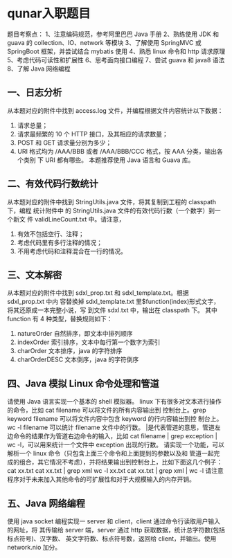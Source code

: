 # qunar入职题目  

题目考察点：
1、注意编码规范，参考阿里巴巴 Java 手册
2、熟练使用 JDK 和 guava 的 collection、IO、network 等模块
3、了解使用 SpringMVC 或 SpringBoot 框架，并尝试结合 mybatis 使用
4、熟悉 linux 命令和 http 请求原理
5、考虑代码可读性和扩展性
6、思考面向接口编程
7、尝试 guava 和 java8 语法
8、了解 Java 网络编程

## 一、日志分析
从本题对应的附件中找到 access.log 文件，并编程根据文件内容统计以下数据：
1. 请求总量；
2. 请求最频繁的 10 个 HTTP 接口，及其相应的请求数量；
3. POST 和 GET 请求量分别为多少；
4. URI 格式均为 /AAA/BBB 或者 /AAA/BBB/CCC 格式，按 AAA 分类，输出各个类别
   下 URI 都有哪些。
   本题推荐使用 Java 语言和 Guava 库。
   
## 二、有效代码行数统计
   从本题对应的附件中找到 StringUtils.java 文件，将其复制到工程的 classpath 下，编程
   统计附件中 的 StringUtils.java 文件的有效代码行数（一个数字）到一个新文 件
   validLineCount.txt 中。请注意，
1) 有效不包括空行、注释；
2) 考虑代码里有多行注释的情况；
3) 不用考虑代码和注释混合在一行的情况。
   
## 三、文本解密
   从本题对应的附件中找到 sdxl_prop.txt 和 sdxl_template.txt。根据 sdxl_prop.txt 中内
   容替换掉 sdxl_template.txt 里$function(index)形式文字，将其还原成一本完整小说，写
   到文件 sdxl.txt 中，输出在 classpath 下。
   其中 function 有 4 种类型，替换规则如下：
1) natureOrder 自然排序，即文本中排列顺序
2) indexOrder 索引排序，文本中每行第一个数字为索引
3) charOrder 文本排序，java 的字符排序
4) charOrderDESC 文本倒序，java 的字符倒序
   
## 四、Java 模拟 Linux 命令处理和管道
   请使用 Java 语言实现一个基本的 shell 模拟器。
   linux 下有很多对文本进行操作的命令，比如 cat filename 可以将文件的所有内容输出到
   控制台上。grep keyword filename 可以将文件内容中包含 keyword 的行内容输出到控
   制台上。wc -l filename 可以统计 filename 文件中的行数。
   |是代表管道的意思，管道左边命令的结果作为管道右边命令的输入，比如 cat filename |
   grep exception | wc -l，可以用来统计一个文件中 exception 出现的行数。
   请实现一个功能，可以解析一个 linux 命令（只包含上面三个命令和上面提到的参数以及和
   管道一起完成的组合，其它情况不考虑），并将结果输出到控制台上，比如下面这几个例子：
   cat xx.txt
   cat xx.txt | grep xml
   wc -l xx.txt
   cat xx.txt | grep xml | wc -l
   请注意程序对于未来加入其他命令的可扩展性和对于大规模输入的内存开销。
   
## 五、Java 网络编程
   使用 java socket 编程实现一 server 和 client，client 通过命令行读取用户输入的网址，将
   其传输给 server 端，server 通过 http 获取数据，统计总字符数(包括标点符号)、汉字数、
   英文字符数、标点符号数，返回给 client，并输出。使用 network.nio 加分。